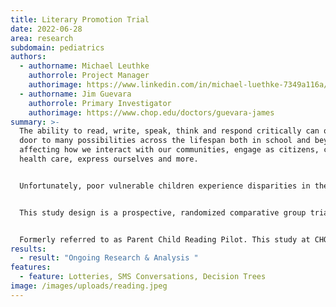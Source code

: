 ```yaml
---
title: Literary Promotion Trial
date: 2022-06-28
area: research
subdomain: pediatrics
authors:
  - authorname: Michael Leuthke
    authorrole: Project Manager
    authorimage: https://www.linkedin.com/in/michael-luethke-7349a116a/
  - authorname: Jim Guevara
    authorrole: Primary Investigator
    authorimage: https://www.chop.edu/doctors/guevara-james
summary: >-
  The ability to read, write, speak, think and respond critically can open the
  door to many possibilities across the lifespan both in school and beyond,
  affecting how we interact with our communities, engage as citizens, consume
  health care, express ourselves and more. 


  Unfortunately, poor vulnerable children experience disparities in these critical areas of development. Parent-child shared reading can help ameliorate these disparities, yet low-income parents do not consistently engage in this activity. Behavioral economics approaches utilizing automated hovering (AH) have the potential to increase parent-child shared reading through text messages and financial inducements.


  This study design is a prospective, randomized comparative group trial to test the effects of AH approaches to increase parent-child shared reading. 


  Formerly referred to as Parent Child Reading Pilot. This study at CHOP aims to develop materials to frame an evidence base for to promote parents reading with children. It tests lottery or regret language to explore if that promotes more reading with children.
results:
  - result: "Ongoing Research & Analysis "
features:
  - feature: Lotteries, SMS Conversations, Decision Trees
image: /images/uploads/reading.jpeg
---
```

